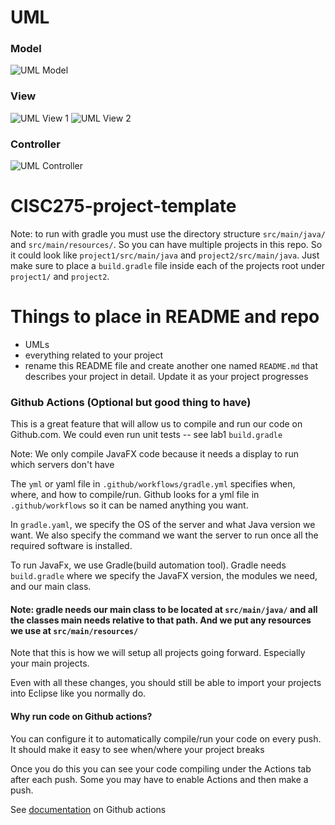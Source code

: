 # UML
### Model
![UML Model](https://github.com/CISC275-S2021/project-team-10-2/UML/ModelF.png)
### View
![UML View 1](https://github.com/CISC275-S2021/project-team-10-2/UML/ViewF1.png)
![UML View 2](https://github.com/CISC275-S2021/project-team-10-2/UML/ViewF2.png)
### Controller
![UML Controller](https://github.com/CISC275-S2021/project-team-10-2/UML/ControlF.png)

# CISC275-project-template

Note: to run with gradle you must use the directory structure `src/main/java/` and `src/main/resources/`. So you can have multiple projects in this repo. So it could look like `project1/src/main/java` and `project2/src/main/java`. Just make sure to place a `build.gradle` file inside each of the projects root under `project1/` and `project2`.

# Things to place in README and repo
- UMLs
- everything related to your project
- rename this README file and create another one named `README.md` that describes your project in detail. Update it as your project progresses

### Github Actions (Optional but good thing to have)

This is a great feature that will allow us to compile and run our code on Github.com. We could even run unit tests -- see lab1 `build.gradle`

Note: We only compile JavaFX code because it needs a display to run which servers don't have

The `yml` or yaml file in `.github/workflows/gradle.yml` specifies when, where, and how to compile/run. Github looks for a yml file in `.github/workflows` so it can be named anything you want.

In `gradle.yaml`, we specify the OS of the server and what Java version we want. We also specify the command we want the server to run once all the required software is installed.

To run JavaFx, we use Gradle(build automation tool). Gradle needs `build.gradle` where we specify the JavaFX version, the modules we need, and our main class.

#### Note: gradle needs our main class to be located at `src/main/java/` and all the classes main needs relative to that path. And we put any resources we use at `src/main/resources/`

Note that this is how we will setup all projects going forward. Especially your main projects.

Even with all these changes, you should still be able to import your projects into Eclipse like you normally do.

#### Why run code on Github actions?

You can configure it to automatically compile/run your code on every push. It should make it easy to see when/where your project breaks

Once you do this you can see your code compiling under the Actions tab after each push. Some you may have to enable Actions and then make a push.  

See [documentation](https://docs.github.com/en/free-pro-team@latest/actions) on Github actions
